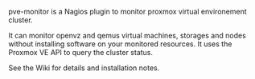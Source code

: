 pve-monitor is a Nagios plugin to monitor proxmox virtual environement cluster.

It can monitor openvz and qemus virtual machines, storages and nodes without installing
software on your monitored resources. It uses the Proxmox VE API to query the cluster status.

See the Wiki for details and installation notes.
